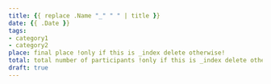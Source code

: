 ```yaml
---
title: {{ replace .Name "_" " " | title }}
date: {{ .Date }}
tags:
- category1
- category2
place: final place !only if this is _index delete otherwise!
total: total number of participants !only if this is _index delete otherwise!
draft: true
---
```

